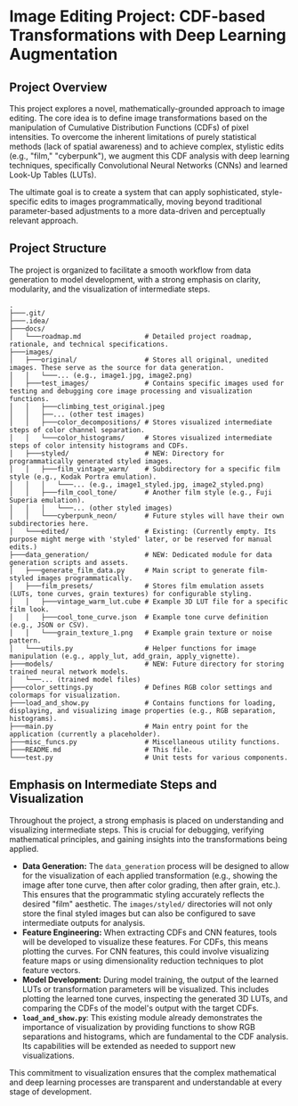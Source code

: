 # Image Editing Project: CDF-based Transformations with Deep Learning Augmentation

## Project Overview

This project explores a novel, mathematically-grounded approach to image editing. The core idea is to define image transformations based on the manipulation of Cumulative Distribution Functions (CDFs) of pixel intensities. To overcome the inherent limitations of purely statistical methods (lack of spatial awareness) and to achieve complex, stylistic edits (e.g., "film," "cyberpunk"), we augment this CDF analysis with deep learning techniques, specifically Convolutional Neural Networks (CNNs) and learned Look-Up Tables (LUTs).

The ultimate goal is to create a system that can apply sophisticated, style-specific edits to images programmatically, moving beyond traditional parameter-based adjustments to a more data-driven and perceptually relevant approach.

## Project Structure

The project is organized to facilitate a smooth workflow from data generation to model development, with a strong emphasis on clarity, modularity, and the visualization of intermediate steps.

```
.
├───.git/
├───.idea/
├───docs/
│   └───roadmap.md                # Detailed project roadmap, rationale, and technical specifications.
├───images/
│   ├───original/                 # Stores all original, unedited images. These serve as the source for data generation.
│   │   └───... (e.g., image1.jpg, image2.png)
│   ├───test_images/              # Contains specific images used for testing and debugging core image processing and visualization functions.
│   │   ├───climbing_test_original.jpeg
│   │   ├──... (other test images)
│   │   ├───color_decompositions/ # Stores visualized intermediate steps of color channel separation.
│   │   └───color_histograms/     # Stores visualized intermediate steps of color intensity histograms and CDFs.
│   ├───styled/                   # NEW: Directory for programmatically generated styled images.
│   │   ├───film_vintage_warm/    # Subdirectory for a specific film style (e.g., Kodak Portra emulation).
│   │   │   └───... (e.g., image1_styled.jpg, image2_styled.png)
│   │   ├───film_cool_tone/       # Another film style (e.g., Fuji Superia emulation).
│   │   │   └───... (other styled images)
│   │   └───cyberpunk_neon/       # Future styles will have their own subdirectories here.
│   └───edited/                   # Existing: (Currently empty. Its purpose might merge with 'styled' later, or be reserved for manual edits.)
├───data_generation/              # NEW: Dedicated module for data generation scripts and assets.
│   ├───generate_film_data.py     # Main script to generate film-styled images programmatically.
│   ├───film_presets/             # Stores film emulation assets (LUTs, tone curves, grain textures) for configurable styling.
│   │   ├───vintage_warm_lut.cube # Example 3D LUT file for a specific film look.
│   │   ├───cool_tone_curve.json  # Example tone curve definition (e.g., JSON or CSV).
│   │   └───grain_texture_1.png   # Example grain texture or noise pattern.
│   └───utils.py                  # Helper functions for image manipulation (e.g., apply_lut, add_grain, apply_vignette).
├───models/                       # NEW: Future directory for storing trained neural network models.
│   └───... (trained model files)
├───color_settings.py             # Defines RGB color settings and colormaps for visualization.
├───load_and_show.py              # Contains functions for loading, displaying, and visualizing image properties (e.g., RGB separation, histograms).
├───main.py                       # Main entry point for the application (currently a placeholder).
├───misc_funcs.py                 # Miscellaneous utility functions.
├───README.md                     # This file.
└───test.py                       # Unit tests for various components.
```

## Emphasis on Intermediate Steps and Visualization

Throughout the project, a strong emphasis is placed on understanding and visualizing intermediate steps. This is crucial for debugging, verifying mathematical principles, and gaining insights into the transformations being applied.

*   **Data Generation:** The `data_generation` process will be designed to allow for the visualization of each applied transformation (e.g., showing the image after tone curve, then after color grading, then after grain, etc.). This ensures that the programmatic styling accurately reflects the desired "film" aesthetic. The `images/styled/` directories will not only store the final styled images but can also be configured to save intermediate outputs for analysis.
*   **Feature Engineering:** When extracting CDFs and CNN features, tools will be developed to visualize these features. For CDFs, this means plotting the curves. For CNN features, this could involve visualizing feature maps or using dimensionality reduction techniques to plot feature vectors.
*   **Model Development:** During model training, the output of the learned LUTs or transformation parameters will be visualized. This includes plotting the learned tone curves, inspecting the generated 3D LUTs, and comparing the CDFs of the model's output with the target CDFs.
*   **`load_and_show.py`**: This existing module already demonstrates the importance of visualization by providing functions to show RGB separations and histograms, which are fundamental to the CDF analysis. Its capabilities will be extended as needed to support new visualizations.

This commitment to visualization ensures that the complex mathematical and deep learning processes are transparent and understandable at every stage of development.
